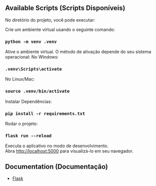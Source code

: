 ## Available Scripts (Scripts Disponíveis)

No diretório do projeto, você pode executar:

Crie um ambiente virtual usando o seguinte comando:
### `python -m venv .venv`


Ative o ambiente virtual. O método de ativação depende do seu sistema operacional:
No Windows:
### `.venv\Scripts\activate`

No Linux/Mac:
### `source .venv/bin/activate`


Instalar Dependências:
### `pip install -r requirements.txt`


Rodar o projeto:
### `flask run --reload`

Executa o aplicativo no modo de desenvolvimento.\
Abra [http://localhost:5000](http://localhost:5000) para visualizá-lo em seu navegador.


## Documentation (Documentação)
- [Flask](https://flask.palletsprojects.com/en/3.0.x/)
